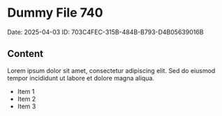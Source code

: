 # Dummy File 740

Date: 2025-04-03
ID: 703C4FEC-315B-484B-B793-D4B05639016B

## Content

Lorem ipsum dolor sit amet, consectetur adipiscing elit.
Sed do eiusmod tempor incididunt ut labore et dolore magna aliqua.

* Item 1
* Item 2
* Item 3

